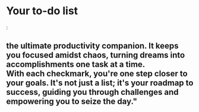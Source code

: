 <b><h1>Your to-do list</b></h1>: <h2>the ultimate productivity companion. It keeps you focused amidst chaos, turning dreams into accomplishments one task at a time.<br> With each checkmark, you're one step closer to your goals. It's not just a list; it's your roadmap to success, guiding you through challenges and empowering you to seize the day."
</h3>





